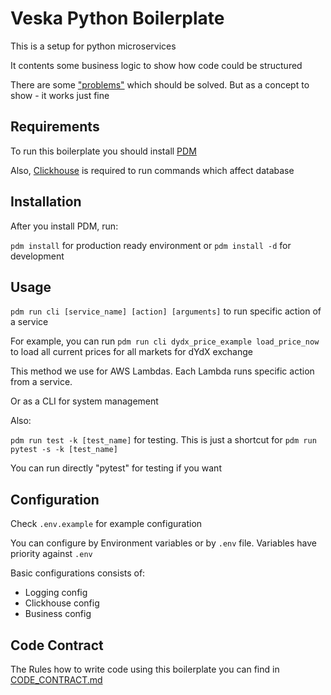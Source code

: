 # Veska Python Boilerplate

This is a setup for python microservices

It contents some business logic to show how code could be structured

There are some ["problems"](https://github.com/GigaTechnologies/veska-python-boilerplate/issues) which should be solved. But as a concept to show - it works just fine


## Requirements

To run this boilerplate you should install [PDM](https://pdm.fming.dev)

Also, [Clickhouse](https://clickhouse.com) is required to run commands which affect database


## Installation

After you install PDM, run:

`pdm install` for production ready environment or `pdm install -d` for development


## Usage

`pdm run cli [service_name] [action] [arguments]` to run specific action of a service

For example, you can run `pdm run cli dydx_price_example load_price_now` to load all current prices for all markets for dYdX exchange

This method we use for AWS Lambdas. Each Lambda runs specific action from a service.

Or as a CLI for system management

Also:

`pdm run test -k [test_name]` for testing. This is just a shortcut for `pdm run pytest -s -k [test_name]`

You can run directly "pytest" for testing if you want


## Configuration

Check `.env.example` for example configuration

You can configure by Environment variables or by `.env` file. Variables have priority against `.env`

Basic configurations consists of:

* Logging config
* Clickhouse config
* Business config

## Code Contract

The Rules how to write code using this boilerplate you can find in [CODE_CONTRACT.md](https://github.com/GigaTechnologies/veska-python-boilerplate/blob/main/CODE_CONTRACT.md)